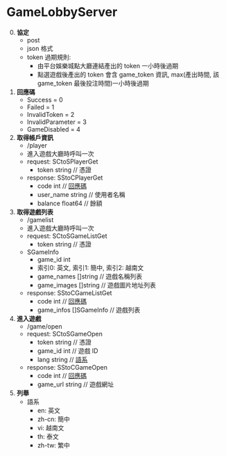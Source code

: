 GameLobbyServer
=========================
0. **協定**
	- post
	- json 格式
	- token 過期規則:
		- 由平台娛樂城點大廳連結產出的 token 一小時後過期
		- 點選遊戲後產出的 token 會含 game_token 資訊, max(產出時間, 該 game_token 最後投注時間)一小時後過期
0. **回應碼**<span id="回應碼"></span>
	- Success          = 0
	- Failed           = 1
	- InvalidToken     = 2
	- InvalidParameter = 3
	- GameDisabled     = 4
0. **取得帳戶資訊**
	- /player
	- 進入遊戲大廳時呼叫一次
	- request: SCtoSPlayerGet
		- token string // 憑證
	- response: SStoCPlayerGet
		- code      int     // <a href="#回應碼">回應碼</a>
		- user_name string  // 使用者名稱
		- balance   float64 // 餘額
0. **取得遊戲列表**
	- /gamelist
	- 進入遊戲大廳時呼叫一次
	- request: SCtoSGameListGet
		- token string // 憑證
	- SGameInfo
		- game_id     int
		- 索引0: 英文, 索引1: 簡中, 索引2: 越南文
		- game_names  []string // 遊戲名稱列表
		- game_images []string // 遊戲圖片地址列表
	- response: SStoCGameListGet
		- code       int         // <a href="#回應碼">回應碼</a>
		- game_infos []SGameInfo // 遊戲列表
0. **進入遊戲**
	- /game/open
	- request: SCtoSGameOpen
		- token   string // 憑證
		- game_id int    // 遊戲 ID
		- lang    string // <a href="#語系">語系</a>
	- response: SStoCGameOpen
		- code     int    // <a href="#回應碼">回應碼</a>
		- game_url string // 遊戲網址
0. **列舉**
	- 語系<span id="語系"></span>
		- en:    英文
		- zh-cn: 簡中
		- vi:    越南文
		- th:    泰文
		- zh-tw: 繁中
